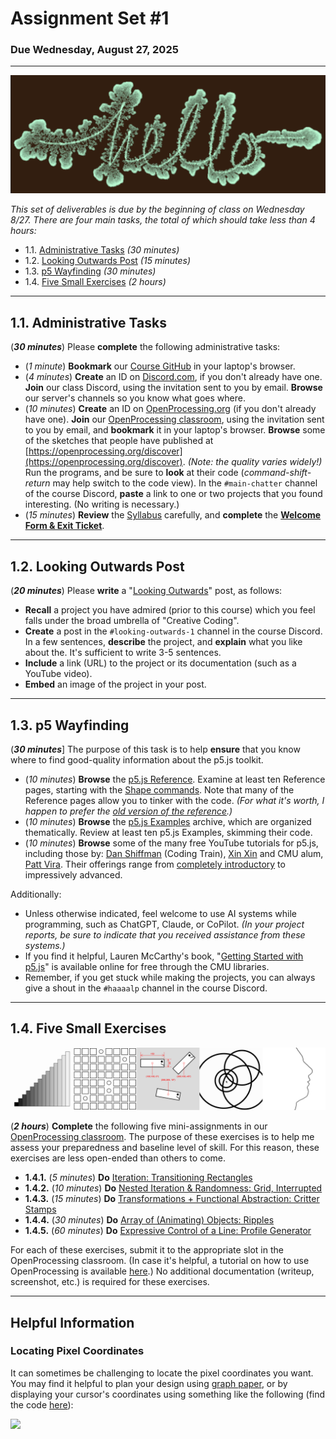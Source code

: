 # Assignment Set #1

### Due Wednesday, August 27, 2025


---

![dendron-banner-hello.png](img/dendron-banner-hello.png)

*This set of deliverables is due by the beginning of class on Wednesday 8/27. There are four main tasks, the total of which should take less than 4 hours:*

* 1.1. [Administrative Tasks](#11-administrative-tasks) *(30 minutes)*
* 1.2. [Looking Outwards Post](#12-looking-outwards-post) *(15 minutes)*
* 1.3. [p5 Wayfinding](#13-p5-wayfinding) *(30 minutes)*
* 1.4. [Five Small Exercises](#14-five-small-exercises) *(2 hours)*


---

## 1.1. Administrative Tasks

(***30 minutes***) Please **complete** the following administrative tasks:

* (*1 minute*) **Bookmark** our [Course GitHub](https://github.com/golanlevin/60-212/blob/main/2025/readme.md) in your laptop's browser.
* (*4 minutes*) **Create** an ID on [Discord.com](https://discord.com/), if you don't already have one. **Join** our class Discord, using the invitation sent to you by email. **Browse** our server's channels so you know what goes where.
* (*10 minutes*) **Create** an ID on [OpenProcessing.org](https://openprocessing.org) (if you don't already have one). **Join** our [OpenProcessing classroom](https://openprocessing.org/class/100952#/), using the invitation sent to you by email, and **bookmark** it in your laptop's browser. **Browse** some of the sketches that people have published at [https://openprocessing.org/discover](https://openprocessing.org/discover). *(Note: the quality varies widely!)* Run the programs, and be sure to **look** at their code (*command-shift-return* may help switch to the code view). In the `#main-chatter` channel of the course Discord, **paste** a link to one or two projects that you found interesting. (No writing is necessary.)
* (*15 minutes*) **Review** the [Syllabus](https://github.com/golanlevin/60-212/blob/main/2025/syllabus/60-212_syllabus_fall2025.md) carefully, and **complete** the [**Welcome Form & Exit Ticket**](https://forms.gle/L4FDuXApCnWMobiX7).


---

## 1.2. Looking Outwards Post

(***20 minutes***) Please **write** a "[Looking Outwards](https://github.com/golanlevin/lectures/blob/master/syllabi/looking-outwards.md)" post, as follows: 

* **Recall** a project you have admired (prior to this course) which you feel falls under the broad umbrella of "Creative Coding". 
* **Create** a post in the `#looking-outwards-1` channel in the course Discord. In a few sentences, **describe** the project, and **explain** what you like about the. It's sufficient to write 3-5 sentences. 
* **Include** a link (URL) to the project or its documentation (such as a YouTube video).
* **Embed** an image of the project in your post. 


---

## 1.3. p5 Wayfinding 

(***30 minutes***] The purpose of this task is to help **ensure** that you know where to find good-quality information about the p5.js toolkit.

* (*10 minutes*) **Browse** the [p5.js Reference](https://p5js.org/reference/). Examine at least ten Reference pages, starting with the [Shape commands](https://p5js.org/reference/#Shape). Note that many of the Reference pages allow you to tinker with the code. *(For what it's worth, I happen to prefer the [old version of the reference](https://archive.p5js.org/reference/).)*
* (*10 minutes*) **Browse** the [p5.js Examples](https://archive.p5js.org/examples/) archive, which are organized thematically. Review at least ten p5.js Examples, skimming their code.
* (*10 minutes*) **Browse** some of the many free YouTube tutorials for p5.js, including those by: [Dan Shiffman](https://www.youtube.com/@TheCodingTrain/playlists) (Coding Train), [Xin Xin](https://www.youtube.com/@xinxin1011/videos) and CMU alum, [Patt Vira](https://www.youtube.com/@pattvira/playlists). Their offerings range from [completely introductory](https://www.youtube.com/watch?v=HerCR8bw_GE&list=PLRqwX-V7Uu6Zy51Q-x9tMWIv9cueOFTFA) to impressively advanced.

Additionally: 

* Unless otherwise indicated, feel welcome to use AI systems while programming, such as ChatGPT, Claude, or CoPilot. *(In your project reports, be sure to indicate that you received assistance from these systems.)*
* If you find it helpful, Lauren McCarthy's book, "[Getting Started with p5.js](https://learning.oreilly.com/library/view/getting-started-with/9781457186769/?sso_link=yes&sso_link_from=cmu-edu)" is available online for free through the CMU libraries.
* Remember, if you get stuck while making the projects, you can always give a shout in the `#haaaalp` channel in the course Discord.


---

## 1.4. Five Small Exercises

![assignment_1_five_exercises.png](img/assignment_1_five_exercises.png)

(***2 hours***) **Complete** the following five mini-assignments in our [OpenProcessing classroom](https://openprocessing.org/class/100952#/). The purpose of these exercises is to help me assess your preparedness and baseline level of skill. For this reason, these exercises are less open-ended than others to come.

* **1.4.1.** (*5 minutes*) **Do** [Iteration: Transitioning Rectangles](https://openprocessing.org/class/100952/#/c/100955)
* **1.4.2.** (*10 minutes*) **Do** [Nested Iteration & Randomness: Grid, Interrupted](https://openprocessing.org/class/100952/#/c/100956)
* **1.4.3.** (*15 minutes*) **Do** [Transformations + Functional Abstraction: Critter Stamps](https://openprocessing.org/class/100952/#/c/100957)
* **1.4.4.** (*30 minutes*) **Do** [Array of (Animating) Objects: Ripples](https://openprocessing.org/class/100952/#/c/100958)
* **1.4.5.** (*60 minutes*) **Do** [Expressive Control of a Line: Profile Generator](https://openprocessing.org/class/100952/#/c/100959)

For each of these exercises, submit it to the appropriate slot in the OpenProcessing classroom. (In case it's helpful, a tutorial on how to use OpenProcessing is available [here](https://www.youtube.com/watch?v=Oj3DGSCMAOQ).) No additional documentation (writeup, screenshot, etc.) is required for these exercises.


---

## Helpful Information

### Locating Pixel Coordinates

It can sometimes be challenging to locate the pixel coordinates you want. You may find it helpful to plan your design using [graph paper](https://print-graph-paper.com/), or by displaying your cursor's coordinates using something like the following (find the code [here](https://editor.p5js.org/golan/sketches/vvEg7XbQ4)):

<img src="../../2024/assignments/images/mouse-recording.gif" width="400">






